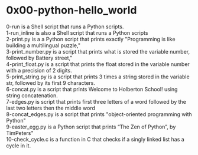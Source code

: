 <h1>0x00-python-hello_world</h1>

0-run is a Shell script that runs a Python scripts.<br />
1-run_inline is also a Shell script that runs a Python scripts<br />
2-print.py is a a Python script that prints exactly "Programming is like building a multilingual puzzle," <br />
3-print_number.py is a script that prints what is stored the variable number, followed by Battery street,"<br />
4-print_float.py is a script that prints the float stored in the variable number with a precision of 2 digits.<br />
5-print_string.py is a script that prints 3 times a string stored in the variable str, followed by its first 9 characters.<br />
6-concat.py is a script that prints Welcome to Holberton School! using string concatenation.<br />
7-edges.py is script that prints first three letters of a word followed by the last two letters then the middle word<br />
8-concat_edges.py is a script that prints "object-oriented programming with Python"<br />
9-easter_egg.py is a Python script that prints “The Zen of Python”, by TimPeters"<br />
10-check_cycle.c is a function in C that checks if a singly linked list has a cycle in it.<br />